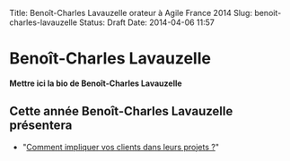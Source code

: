 Title: Benoît-Charles Lavauzelle orateur à Agile France 2014 
Slug: benoit-charles-lavauzelle
Status: Draft
Date: 2014-04-06 11:57

# Benoît-Charles Lavauzelle

**Mettre ici la bio de Benoît-Charles Lavauzelle**
## Cette année Benoît-Charles Lavauzelle présentera

* "[Comment impliquer vos clients dans leurs projets ?](../sessions/comment-impliquer-vos-clients-dans-leurs-projets.html)"


